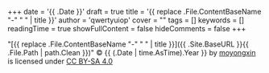 +++
date = '{{ .Date }}'
draft = true
title = '{{ replace .File.ContentBaseName "-" " " | title }}'
author = 'qwertyuiop'
cover = ""
tags = []
keywords = []
readingTime = true
showFullContent = false
hideComments = false
+++

<!-- CC-BY-SA 4.0 -->
"[{{ replace .File.ContentBaseName "-" " " | title }}]({{ .Site.BaseURL }}{{ .File.Path | path.Clean }})" &copy; {{ (.Date | time.AsTime).Year }} by [moyongxin](https://github.com/moyongxin) is licensed under [CC BY-SA 4.0](https://creativecommons.org/licenses/by-sa/4.0)
